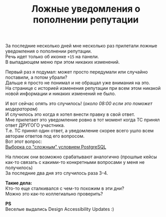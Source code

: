 ﻿---
title: "Ложные уведомления о пополнении репутации"
se.owner.user_id: 189027
se.owner.display_name: "Михаил Ребров"
se.owner.link: "https://ru.meta.stackoverflow.com/users/189027/%d0%9c%d0%b8%d1%85%d0%b0%d0%b8%d0%bb-%d0%a0%d0%b5%d0%b1%d1%80%d0%be%d0%b2"
se.link: "https://ru.meta.stackoverflow.com/questions/12112/%d0%9b%d0%be%d0%b6%d0%bd%d1%8b%d0%b5-%d1%83%d0%b2%d0%b5%d0%b4%d0%be%d0%bc%d0%bb%d0%b5%d0%bd%d0%b8%d1%8f-%d0%be-%d0%bf%d0%be%d0%bf%d0%be%d0%bb%d0%bd%d0%b5%d0%bd%d0%b8%d0%b8-%d1%80%d0%b5%d0%bf%d1%83%d1%82%d0%b0%d1%86%d0%b8%d0%b8"
se.question_id: 12112
se.post_type: question
---
<p>За последние несколько дней мне несколько раз прилетали ложные уведомления о пополнении репутации.<br/>
Речь идет только об иконке <code>+15</code> на панели.<br/>
В выпадающем меню при этом никаких изменений.</p>
<p>Первый раз я подумал: может просто передумали или случайно поставили, а потом убрали?<br/>
Дальше я просто не понимал и не обращал уже внимания на это.<br/>
На странице с историей изменения репутации при всем этом никакой новой информации и никаких изменений не было.</p>
<p>И вот сейчас опять это случилось! (<em>около 08:00 если это поможет модераторам</em>)<br/>
И случилось это когда я хотел внести правку в свой ответ.<br/>
Мне прилетает это уведомление ровно в тот момент когда ТС принял ответ ДРУГОГО участника.<br/>
Т.е. ТС принял один ответ, а уведомление скорее всего ушло всем авторам ответов под его вопросом.<br/>
Вот этот вопрос:<br/>
<a href="https://ru.stackoverflow.com/questions/1438570/%D0%92%D1%8B%D0%B1%D0%BE%D1%80%D0%BA%D0%B0-%D1%81%D0%BE-%D1%81%D0%BB%D0%BE%D0%B6%D0%BD%D1%8B%D0%BC-%D1%83%D1%81%D0%BB%D0%BE%D0%B2%D0%B8%D0%B5%D0%BC-postgresql/1438589">Выборка со &quot;сложным&quot; условием PostgreSQL</a></p>
<p>На плюсик они возможно срабатывают аналогично (прошлые кейсы как-то связать с какими-то конкретными вопросами у меня не получилось)<br/>
За последние два дня это случилось раза 3-4.</p>
<p><strong>Такие дела:</strong><br/>
Кто-то еще сталкивался с чем-то похожим в эти дни?<br/>
Можно это как-то коллегиально проверить?</p>
<p><strong>PS</strong><br/>
Веселые выдались Design Accessibility Updates :)</p>
